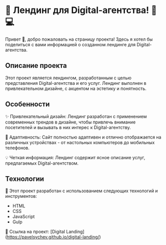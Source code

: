 # 🚀 Лендинг для Digital-агентства! 🎨💻

Привет 👋, добро пожаловать на страницу проекта! Здесь я хотел бы поделиться с вами информацией о созданном лендинге для Digital-агентства.

## Описание проекта

Этот проект является лендингом, разработанным с целью представления Digital-агентства и его услуг. Лендинг выполнен в привлекательном дизайне, с акцентом на эстетику и понятность.

## Особенности

✨ Привлекательный дизайн: Лендинг разработан с применением современных трендов в дизайне, чтобы привлечь внимание посетителей и вызывать в них интерес к Digital-агентству.

🚀 Адаптивность: Сайт полностью адаптивен и отлично отображается на различных устройствах - от настольных компьютеров до мобильных телефонов.

💡 Четкая информация: Лендинг содержит ясное описание услуг, предлагаемых Digital-агентством.

## Технологии

🔧 Этот проект разработан с использованием следующих технологий и инструментов:

- HTML
- CSS
- JavaScript
- Gulp

🔗 Ссылка на проект:
[Digital Landing] (https://pavelsychev.github.io/digital-landing/)
